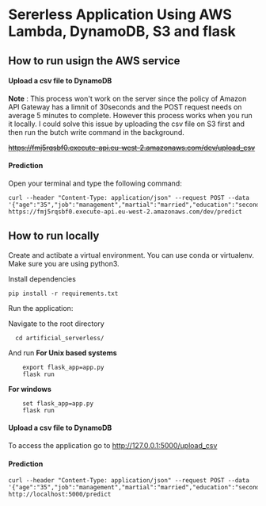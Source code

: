 # Sererless Application Using AWS Lambda, DynamoDB, S3 and flask

## How to run usign the AWS service

#### Upload a csv file to DynamoDB
**Note** : This process won't work on the server since the policy of Amazon API Gateway has a limnit of 30seconds and the POST request needs on average 5 minutes to complete. However this process works when you run it locally. 
I could solve this issue by uploading the csv file on S3 first and then run the butch write command in the background. 

<del>https://fmj5rqsbf0.execute-api.eu-west-2.amazonaws.com/dev/upload_csv</del>

#### Prediction
Open your terminal and type the following command:

    curl --header "Content-Type: application/json" --request POST --data '{"age":"35","job":"management","martial":"married","education":"secondary","default":"no","balance":"2143","housing":"yes","loan":"no","contact":"unknown","day":"5","month":"may","duration":"261","campaign":"1","pdays":"-1","previous":"0","poutcome":"unknown"}' https://fmj5rqsbf0.execute-api.eu-west-2.amazonaws.com/dev/predict


## How to run locally

Create and actibate a virtual environment. You can use conda or virtualenv. Make sure you are using python3.
    
Install dependencies

    pip install -r requirements.txt
    
Run the application:

  Navigate to the root directory
  
      cd artificial_serverless/
      
  And run 
  **For Unix based systems**
  
        export flask_app=app.py
        flask run
        
  **For windows**
  
        set flask_app=app.py 
        flask run

#### Upload a csv file to DynamoDB
To access the application go to http://127.0.0.1:5000/upload_csv

#### Prediction
    curl --header "Content-Type: application/json" --request POST --data '{"age":"35","job":"management","martial":"married","education":"secondary","default":"no","balance":"2143","housing":"yes","loan":"no","contact":"unknown","day":"5","month":"may","duration":"261","campaign":"1","pdays":"-1","previous":"0","poutcome":"unknown"}' http://localhost:5000/predict
